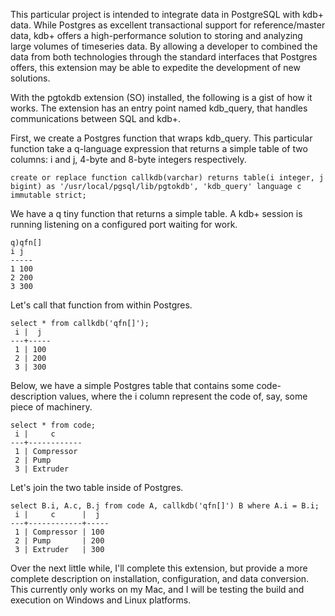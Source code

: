 This particular project is intended to integrate data in PostgreSQL with kdb+ data. While Postgres as excellent transactional support for reference/master data, kdb+ offers a high-performance solution to storing and analyzing large volumes of timeseries data. By allowing a developer to combined the data from both technologies through the standard interfaces that Postgres offers, this extension may be able to expedite the development of new solutions.

With the pgtokdb extension (SO) installed, the following is a gist of how it works. The extension has an entry point named kdb_query, that handles communications between SQL and kdb+.

First, we create a Postgres function that wraps kdb_query. This particular function take a q-language expression that returns a simple table of two columns: i and j, 4-byte and 8-byte integers respectively.

```create or replace function callkdb(varchar) returns table(i integer, j bigint) as '/usr/local/pgsql/lib/pgtokdb', 'kdb_query' language c immutable strict;```

We have a q tiny function that returns a simple table. A kdb+ session is running listening on a configured port waiting for work.

```
q)qfn[]
i j  
-----
1 100
2 200
3 300
```

Let's call that function from within Postgres. 

```
select * from callkdb('qfn[]');
 i |  j  
---+-----
 1 | 100
 2 | 200
 3 | 300
 ```

Below, we have a simple Postgres table that contains some code-description values, where the i column represent the code of, say, some piece of machinery.

```
select * from code;
 i |     c      
---+------------
 1 | Compressor
 2 | Pump
 3 | Extruder
 ```

Let's join the two table inside of Postgres. 

```
select B.i, A.c, B.j from code A, callkdb('qfn[]') B where A.i = B.i;
 i |     c      |  j  
---+------------+-----
 1 | Compressor | 100
 2 | Pump       | 200
 3 | Extruder   | 300
 ```
 
Over the next little while, I'll complete this extension, but provide a more complete description on installation, configuration, and data conversion. This currently only works on my Mac, and I will be testing the build and execution on Windows and Linux platforms.

 
